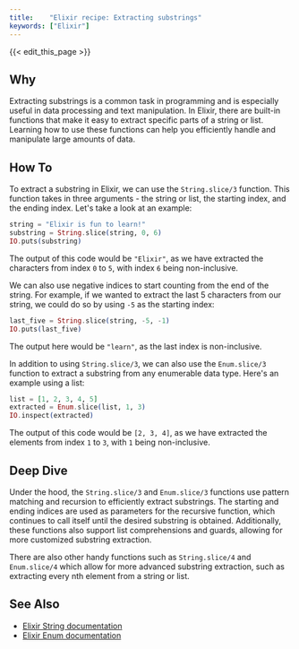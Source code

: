 ```yaml
---
title:    "Elixir recipe: Extracting substrings"
keywords: ["Elixir"]
---
```


{{< edit_this_page >}}

## Why
Extracting substrings is a common task in programming and is especially useful in data processing and text manipulation. In Elixir, there are built-in functions that make it easy to extract specific parts of a string or list. Learning how to use these functions can help you efficiently handle and manipulate large amounts of data.

## How To
To extract a substring in Elixir, we can use the `String.slice/3` function. This function takes in three arguments - the string or list, the starting index, and the ending index. Let's take a look at an example:
```elixir
string = "Elixir is fun to learn!"
substring = String.slice(string, 0, 6)
IO.puts(substring)
```
The output of this code would be `"Elixir"`, as we have extracted the characters from index `0` to `5`, with index `6` being non-inclusive.

We can also use negative indices to start counting from the end of the string. For example, if we wanted to extract the last 5 characters from our string, we could do so by using `-5` as the starting index:
```elixir
last_five = String.slice(string, -5, -1)
IO.puts(last_five)
```
The output here would be `"learn"`, as the last index is non-inclusive.

In addition to using `String.slice/3`, we can also use the `Enum.slice/3` function to extract a substring from any enumerable data type. Here's an example using a list:
```elixir
list = [1, 2, 3, 4, 5]
extracted = Enum.slice(list, 1, 3)
IO.inspect(extracted)
```
The output of this code would be `[2, 3, 4]`, as we have extracted the elements from index `1` to `3`, with `1` being non-inclusive.

## Deep Dive
Under the hood, the `String.slice/3` and `Enum.slice/3` functions use pattern matching and recursion to efficiently extract substrings. The starting and ending indices are used as parameters for the recursive function, which continues to call itself until the desired substring is obtained. Additionally, these functions also support list comprehensions and guards, allowing for more customized substring extraction.

There are also other handy functions such as `String.slice/4` and `Enum.slice/4` which allow for more advanced substring extraction, such as extracting every nth element from a string or list.

## See Also
- [Elixir String documentation](https://hexdocs.pm/elixir/String.html)
- [Elixir Enum documentation](https://hexdocs.pm/elixir/Enum.html#slice/3)